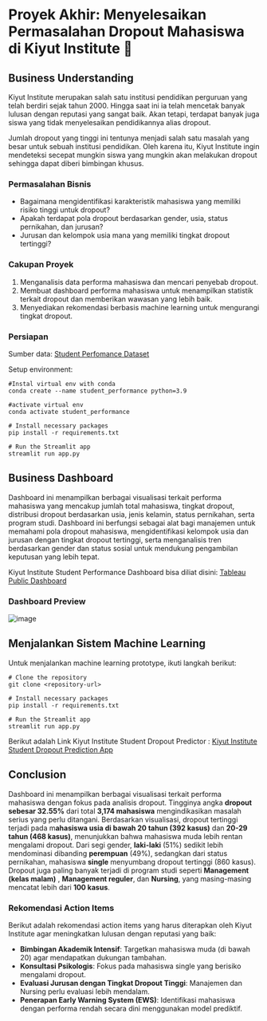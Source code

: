 # Proyek Akhir: Menyelesaikan Permasalahan Dropout Mahasiswa di Kiyut Institute 🏫

## Business Understanding

Kiyut Institute merupakan salah satu institusi pendidikan perguruan yang telah berdiri sejak tahun 2000. Hingga saat ini ia telah mencetak banyak lulusan dengan reputasi yang sangat baik. Akan tetapi, terdapat banyak juga siswa yang tidak menyelesaikan pendidikannya alias dropout.

Jumlah dropout yang tinggi ini tentunya menjadi salah satu masalah yang besar untuk sebuah institusi pendidikan. Oleh karena itu, Kiyut Institute ingin mendeteksi secepat mungkin siswa yang mungkin akan melakukan dropout sehingga dapat diberi bimbingan khusus.

### Permasalahan Bisnis

- Bagaimana mengidentifikasi karakteristik mahasiswa yang memiliki risiko tinggi untuk dropout?
- Apakah terdapat pola dropout berdasarkan gender, usia, status pernikahan, dan jurusan?
- Jurusan dan kelompok usia mana yang memiliki tingkat dropout tertinggi?

### Cakupan Proyek

1. Menganalisis data performa mahasiswa dan mencari penyebab dropout.
2. Membuat dashboard performa mahasiswa untuk menampilkan statistik terkait dropout dan memberikan wawasan yang lebih baik.
3. Menyediakan rekomendasi berbasis machine learning untuk mengurangi tingkat dropout.

### Persiapan

Sumber data: [Student Perfomance Dataset](https://archive.ics.uci.edu/dataset/697/predict+students+dropout+and+academic+success)

Setup environment:

```
#Instal virtual env with conda
conda create --name student_performance python=3.9

#activate virtual env
conda activate student_performance

# Install necessary packages
pip install -r requirements.txt

# Run the Streamlit app
streamlit run app.py
```

## Business Dashboard

Dashboard ini menampilkan berbagai visualisasi terkait performa mahasiswa yang mencakup jumlah total mahasiswa, tingkat dropout, distribusi dropout berdasarkan usia, jenis kelamin, status pernikahan, serta program studi. Dashboard ini berfungsi sebagai alat bagi manajemen untuk memahami pola dropout mahasiswa, mengidentifikasi kelompok usia dan jurusan dengan tingkat dropout tertinggi, serta menganalisis tren berdasarkan gender dan status sosial untuk mendukung pengambilan keputusan yang lebih tepat.

Kiyut Institute Student Performance Dashboard bisa diliat disini: [Tableau Public Dashboard](https://public.tableau.com/views/student-performance/KiyutInstitute?:language=en-US&:sid=&:redirect=auth&:display_count=n&:origin=viz_share_link)

### Dashboard Preview

![image](https://github.com/user-attachments/assets/101ef1a8-b709-4a18-a52a-5f9441cf6e45)


## Menjalankan Sistem Machine Learning

Untuk menjalankan machine learning prototype, ikuti langkah berikut:

```
# Clone the repository
git clone <repository-url>

# Install necessary packages
pip install -r requirements.txt

# Run the Streamlit app
streamlit run app.py
```

Berikut adalah Link Kiyut Institute Student Dropout Predictor : [Kiyut Institute Student Dropout Prediction App](https://student-performance-predictor-sahrul.streamlit.app/)

## Conclusion

Dashboard ini menampilkan berbagai visualisasi terkait performa mahasiswa dengan fokus pada analisis dropout. Tingginya angka **dropout sebesar 32.55%** dari total **3,174 mahasiswa** mengindikasikan masalah serius yang perlu ditangani. Berdasarkan visualisasi, dropout tertinggi terjadi pada m**ahasiswa usia di bawah 20 tahun (392 kasus)** dan **20-29 tahun (468 kasus)**, menunjukkan bahwa mahasiswa muda lebih rentan mengalami dropout. Dari segi gender, **laki-laki** (51%) sedikit lebih mendominasi dibanding **perempuan** (49%), sedangkan dari status pernikahan, mahasiswa **single** menyumbang dropout tertinggi (860 kasus). Dropout juga paling banyak terjadi di program studi seperti **Management (kelas malam)** , **Management reguler**, dan **Nursing**, yang masing-masing mencatat lebih dari **100 kasus**.

### Rekomendasi Action Items

Berikut adalah rekomendasi action items yang harus diterapkan oleh Kiyut Institute agar meningkatkan lulusan dengan reputasi yang baik:

- **Bimbingan Akademik Intensif**: Targetkan mahasiswa muda (di bawah 20) agar mendapatkan dukungan tambahan.
- **Konsultasi Psikologis**: Fokus pada mahasiswa single yang berisiko mengalami dropout.
- **Evaluasi Jurusan dengan Tingkat Dropout Tinggi**: Manajemen dan Nursing perlu evaluasi lebih mendalam.
- **Penerapan Early Warning System (EWS)**: Identifikasi mahasiswa dengan performa rendah secara dini menggunakan model prediktif.
